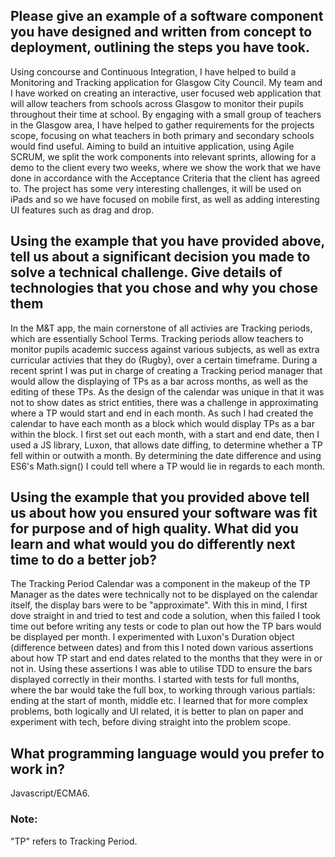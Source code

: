 ## Please give an example of a software component you have designed and written from concept to deployment, outlining the steps you have took.

Using concourse and Continuous Integration, I have helped to build a Monitoring and Tracking application for Glasgow City Council. My team and I have worked on creating an interactive, user focused web application that will allow teachers from schools across Glasgow to monitor their pupils throughout their time at school. By engaging with a small group of teachers in the Glasgow area, I have helped to gather requirements for the projects scope, focusing on what teachers in both primary and secondary schools would find useful. Aiming to build an intuitive application, using Agile SCRUM, we split the work components into relevant sprints, allowing for a demo to the client every two weeks, where we show the work that we have done in accordance with the Acceptance Criteria that the client has agreed to. The project has some very interesting challenges, it will be used on iPads and so we have focused on mobile first, as well as adding interesting UI features such as drag and drop.

## Using the example that you have provided above, tell us about a significant decision you made to solve a technical challenge. Give details of technologies that you chose and why you chose them

In the M&T app, the main cornerstone of all activies are Tracking periods, which are essentially School Terms. Tracking periods allow teachers to monitor pupils academic success against various subjects, as well as extra curricular activies that they do (Rugby), over a certain timeframe. During a recent sprint I was put in charge of creating a Tracking period manager that would allow the displaying of TPs as a bar across months, as well as the editing of these TPs. As the design of the calendar was unique in that it was not to show dates as strict entities, there was a challenge in approximating where a TP would start and end in each month. As such I had created the calendar to have each month as a block which would display TPs as a bar within the block. I first set out each month, with a start and end date, then I used a JS library, Luxon, that allows date diffing, to determine whether a TP fell within or outwith a month. By determining the date difference and using ES6's Math.sign() I could tell where a TP would lie in regards to each month. 

## Using the example that you provided above tell us about how you ensured your software was fit for purpose and of high quality. What did you learn and what would you do differently next time to do a better job?

The Tracking Period Calendar was a component in the makeup of the TP Manager as the dates were technically not to be displayed on the calendar itself, the display bars were to be "approximate". With this in mind, I first dove straight in and tried to test and code a solution, when this failed I took time out before writing any tests or code to plan out how the TP bars would be displayed per month. I experimented with Luxon's Duration object (difference between dates) and from this I noted down various assertions about how TP start and end dates related to the months that they were in or not in. Using these assertions I was able to utilise TDD to ensure the bars displayed correctly in their months. I started with tests for full months, where the bar would take the full box, to working through various partials: ending at the start of month, middle etc. I learned that for more complex problems, both logically and UI related, it is better to plan on paper and experiment with tech, before diving straight into the problem scope.

## What programming language would you prefer to work in? 

Javascript/ECMA6.

### Note:

"TP" refers to Tracking Period.